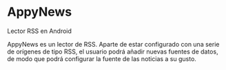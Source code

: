 # AppyNews
Lector RSS en Android

AppyNews es un lector de RSS. Aparte de estar configurado con una serie de orígenes de tipo RSS, el usuario podrá añadir
nuevas fuentes de datos, de modo que podrá configurar la fuente de las noticias a su gusto.
